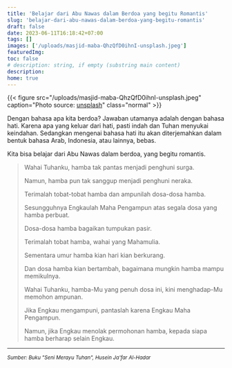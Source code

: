 ```yaml
---
title: 'Belajar dari Abu Nawas dalam Berdoa yang begitu Romantis'
slug: 'belajar-dari-abu-nawas-dalam-berdoa-yang-begitu-romantis'
draft: false
date: 2023-06-11T16:18:42+07:00
tags: []
images: ['/uploads/masjid-maba-QhzQfD0ihnI-unsplash.jpeg']
featuredImg:
toc: false
# description: string, if empty (substring main content)
description:
home: true
---
```


{{< figure src="/uploads/masjid-maba-QhzQfD0ihnI-unsplash.jpeg" caption="Photo source: [unsplash](https://unsplash.com/photos/QhzQfD0ihnI?utm_source=unsplash&utm_medium=referral&utm_content=creditShareLink)" class="normal" >}}

Dengan bahasa apa kita berdoa? Jawaban utamanya adalah dengan bahasa hati. Karena apa yang keluar dari hati, pasti indah dan Tuhan menyukai keindahan. Sedangkan mengenai bahasa hati itu akan diterjemahkan dalam bentuk bahasa Arab, Indonesia, atau lainnya, bebas.

Kita bisa belajar dari Abu Nawas dalam berdoa, yang begitu romantis.

> Wahai Tuhanku, hamba tak pantas menjadi penghuni surga.
>
> Namun, hamba pun tak sanggup menjadi penghuni neraka.
>
> Terimalah tobat-tobat hamba dan ampunilah dosa-dosa hamba.
>
> Sesungguhnya Engkaulah Maha Pengampun atas segala dosa yang hamba perbuat.
>
> Dosa-dosa hamba bagaikan tumpukan pasir.
>
> Terimalah tobat hamba, wahai yang Mahamulia.
>
> Sementara umur hamba kian hari kian berkurang.
>
> Dan dosa hamba kian bertambah, bagaimana mungkin hamba mampu memikulnya.
>
> Wahai Tuhanku, hamba-Mu yang penuh dosa ini, kini menghadap-Mu memohon ampunan.
>
> Jika Engkau mengampuni, pantaslah karena Engkau Maha Pengampun.
>
> Namun, jika Engkau menolak permohonan hamba, kepada siapa hamba berharap selain Engkau.

---

<small>_Sumber: Buku "Seni Merayu Tuhan", Husein Ja'far Al-Hadar_</small>
